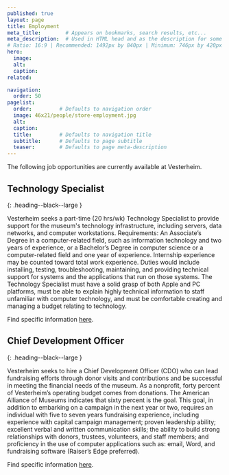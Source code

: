 ```yaml
---
published: true
layout: page
title: Employment
meta_title:        # Appears on bookmarks, search results, etc...
meta_description:  # Used in HTML head and as the description for some search engines
# Ratio: 16:9 | Recommended: 1492px by 840px | Minimum: 746px by 420px
hero:
  image:
  alt:
  caption:
related:

navigation:
  order: 50
pagelist:
  order:         # Defaults to navigation order
  image: 46x21/people/store-employment.jpg
  alt: 
  caption:
  title:         # Defaults to navigation title
  subtitle:      # Defaults to page subtitle
  teaser:        # Defaults to page meta-description
---
```

The following job opportunities are currently available at Vesterheim.

Technology Specialist 
-----------------
{: .heading--black--large }

Vesterheim seeks a part-time (20 hrs/wk) Technology Specialist to provide support for the museum's technology infrastructure, including servers, data networks, and computer workstations. Requirements: An Associate’s Degree in a computer-related field, such as information technology and two years of experience, or a Bachelor’s Degree in computer science or a computer-related field and one year of experience. Internship experience may be counted toward total work experience. Duties would include installing, testing, troubleshooting, maintaining, and providing technical support for systems and the applications that run on those systems. The Technology Specialist must have a solid grasp of both Apple and PC platforms, must be able to explain highly technical information to staff unfamiliar with computer technology, and must be comfortable creating and managing a budget relating to technology. 

Find specific information [here](/about/employment/technology-specialist/).

Chief Development Officer 
-----------------
{: .heading--black--large }

Vesterheim seeks to hire a Chief Development Officer (CDO) who can lead fundraising efforts through donor visits and contributions and be successful in meeting the financial needs of the museum. As a nonprofit, forty percent of Vesterheim’s operating budget comes from donations. The American Alliance of Museums indicates that sixty percent is the goal. This goal, in addition to embarking on a campaign in the next year or two, requires an individual with five to seven years fundraising experience, including experience with capital campaign management; proven leadership ability; excellent verbal and written communication skills; the ability to build strong relationships with donors, trustees, volunteers, and staff members; and proficiency in the use of computer applications such as: email, Word, and fundraising software (Raiser’s Edge preferred). 

Find specific information [here](/about/employment/chief-development-officer/).
